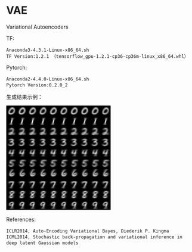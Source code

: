 # VAE
Variational Autoencoders

TF:

    Anaconda3-4.3.1-Linux-x86_64.sh
    TF Version:1.2.1 （tensorflow_gpu-1.2.1-cp36-cp36m-linux_x86_64.whl）

Pytorch:

    Anaconda2-4.4.0-Linux-x86_64.sh
    Pytorch Version:0.2.0_2


生成结果示例：

![](https://github.com/Joluo/VAE/blob/master/res.png)


References:

    ICLR2014, Auto-Encoding Variational Bayes, Diederik P. Kingma
    ICML2014, Stochastic back-propagation and variational inference in deep latent Gaussian models

